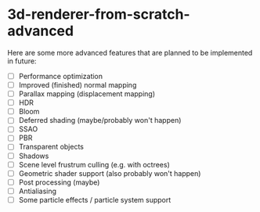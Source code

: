 # 3d-renderer-from-scratch-advanced

Here are some more advanced features that are planned to be implemented in future:

- [ ] Performance optimization
- [ ] Improved (finished) normal mapping
- [ ] Parallax mapping (displacement mapping)
- [ ] HDR
- [ ] Bloom
- [ ] Deferred shading (maybe/probably won't happen)
- [ ] SSAO
- [ ] PBR
- [ ] Transparent objects
- [ ] Shadows
- [ ] Scene level frustrum culling (e.g. with octrees)
- [ ] Geometric shader support (also probably won't happen)
- [ ] Post processing (maybe)
- [ ] Antialiasing
- [ ] Some particle effects / particle system support